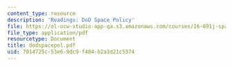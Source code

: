 ```yaml
---
content_type: resource
description: 'Readings: DoD Space Policy'
file: https://ol-ocw-studio-app-qa.s3.amazonaws.com/courses/16-891j-space-policy-seminar-spring-2003/7014725c53e69dc9f404b2a3d21c5374_dodspacepol.pdf
file_type: application/pdf
resourcetype: Document
title: dodspacepol.pdf
uid: 7014725c-53e6-9dc9-f404-b2a3d21c5374
---
```

